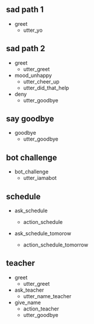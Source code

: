 ## sad path 1
* greet
  - utter_yo

## sad path 2
* greet
  - utter_greet
* mood_unhappy
  - utter_cheer_up
  - utter_did_that_help
* deny
  - utter_goodbye

## say goodbye
* goodbye
  - utter_goodbye

## bot challenge
* bot_challenge
  - utter_iamabot
  
## schedule
* ask_schedule
  - action_schedule

* ask_schedule_tomorow
  - action_schedule_tomorrow

## teacher
* greet
  - utter_greet
* ask_teacher
  - utter_name_teacher
* give_name
  - action_teacher
  - utter_goodbye